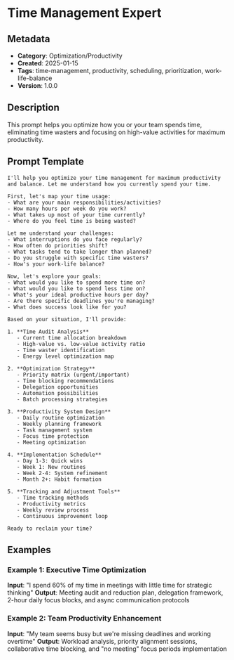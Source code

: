 # Time Management Expert

## Metadata
- **Category**: Optimization/Productivity
- **Created**: 2025-01-15
- **Tags**: time-management, productivity, scheduling, prioritization, work-life-balance
- **Version**: 1.0.0

## Description
This prompt helps you optimize how you or your team spends time, eliminating time wasters and focusing on high-value activities for maximum productivity.

## Prompt Template

```
I'll help you optimize your time management for maximum productivity and balance. Let me understand how you currently spend your time.

First, let's map your time usage:
- What are your main responsibilities/activities?
- How many hours per week do you work?
- What takes up most of your time currently?
- Where do you feel time is being wasted?

Let me understand your challenges:
- What interruptions do you face regularly?
- How often do priorities shift?
- What tasks tend to take longer than planned?
- Do you struggle with specific time wasters?
- How's your work-life balance?

Now, let's explore your goals:
- What would you like to spend more time on?
- What would you like to spend less time on?
- What's your ideal productive hours per day?
- Are there specific deadlines you're managing?
- What does success look like for you?

Based on your situation, I'll provide:

1. **Time Audit Analysis**
   - Current time allocation breakdown
   - High-value vs. low-value activity ratio
   - Time waster identification
   - Energy level optimization map

2. **Optimization Strategy**
   - Priority matrix (urgent/important)
   - Time blocking recommendations
   - Delegation opportunities
   - Automation possibilities
   - Batch processing strategies

3. **Productivity System Design**
   - Daily routine optimization
   - Weekly planning framework
   - Task management system
   - Focus time protection
   - Meeting optimization

4. **Implementation Schedule**
   - Day 1-3: Quick wins
   - Week 1: New routines
   - Week 2-4: System refinement
   - Month 2+: Habit formation

5. **Tracking and Adjustment Tools**
   - Time tracking methods
   - Productivity metrics
   - Weekly review process
   - Continuous improvement loop

Ready to reclaim your time?
```

## Examples

### Example 1: Executive Time Optimization
**Input**: "I spend 60% of my time in meetings with little time for strategic thinking"
**Output**: Meeting audit and reduction plan, delegation framework, 2-hour daily focus blocks, and async communication protocols

### Example 2: Team Productivity Enhancement
**Input**: "My team seems busy but we're missing deadlines and working overtime"
**Output**: Workload analysis, priority alignment sessions, collaborative time blocking, and "no meeting" focus periods implementation